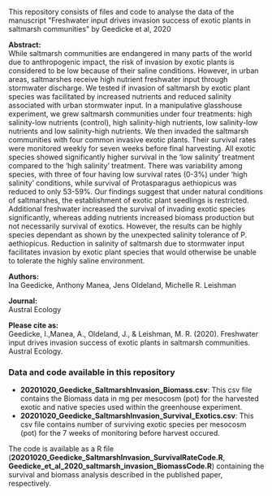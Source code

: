 This repository consists of files and code to analyse the data of the manuscript "Freshwater input drives invasion success of exotic plants in saltmarsh communities" by Geedicke et al, 2020

**Abstract:**  
While saltmarsh communities are endangered in many parts of the world due to anthropogenic impact, the risk of invasion by exotic plants is considered to be low because of their saline conditions. However, in urban areas, saltmarshes receive high nutrient freshwater input through stormwater discharge. We tested if invasion of saltmarsh by exotic plant species was facilitated by increased nutrients and reduced salinity associated with urban stormwater input. In a manipulative glasshouse experiment, we grew saltmarsh communities under four treatments: high salinity-low nutrients (control), high salinity-high nutrients, low salinity-low nutrients and low salinity-high nutrients. We then invaded the saltmarsh communities with four common invasive exotic plants. Their survival rates were monitored weekly for seven weeks before final harvesting. All exotic species showed significantly higher survival in the ‘low salinity’ treatment compared to the ‘high salinity’ treatment. There was variability among species, with three of four having low survival rates (0-3%) under ‘high salinity’ conditions, while survival of Protasparagus aethiopicus was reduced to only 53-59%. Our findings suggest that under natural conditions of saltmarshes, the establishment of exotic plant seedlings is restricted. Additional freshwater increased the survival of invading exotic species significantly, whereas adding nutrients increased biomass production but not necessarily survival of exotics. However, the results can be highly species dependant as shown by the unexpected salinity tolerance of P. aethiopicus. Reduction in salinity of saltmarsh due to stormwater input facilitates invasion by exotic plant species that would otherwise be unable to tolerate the highly saline environment. 

**Authors:**  
Ina Geedicke, Anthony Manea, Jens Oldeland, Michelle R. Leishman

**Journal:**  
Austral Ecology  

**Please cite as:**  
Geedicke, I.,Manea, A., Oldeland, J., & Leishman, M. R. (2020). Freshwater input drives invasion success of exotic plants in saltmarsh communities. Austral Ecology.


### Data and code available in this repository

* **20201020_Geedicke_SaltmarshInvasion_Biomass.csv**: This csv file contains the Biomass data in mg per mesocosm (pot) for the harvested exotic and native species used within the greenhouse experiment.
* **20201020_Geedicke_SaltmarshInvasion_Survival_Exotics.csv**: This csv file contains number of surviving exotic species per mesocosm (pot) for the 7 weeks of monitoring before harvest occured.

The code is available as a R file (**20201020_Geedicke_SaltmarshInvasion_SurvivalRateCode.R**, **Geedicke_et_al_2020_saltmarsh_invasion_BiomassCode.R**) containing the survival and biomass analysis described in the published paper, respectively.
